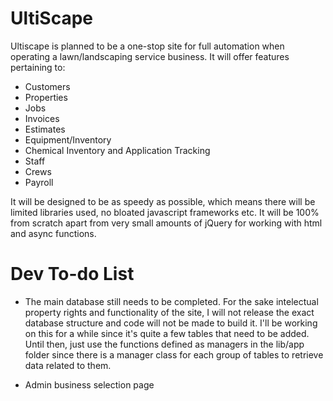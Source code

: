 # UltiScape

Ultiscape is planned to be a one-stop site for full automation when operating a lawn/landscaping service business. It will offer features pertaining to:

- Customers
- Properties
- Jobs
- Invoices
- Estimates
- Equipment/Inventory
- Chemical Inventory and Application Tracking
- Staff
- Crews
- Payroll

It will be designed to be as speedy as possible, which means there will be limited libraries used, no bloated javascript frameworks etc. It will be 100% from scratch apart from very small amounts of jQuery for working with html and async functions.

# Dev To-do List

- The main database still needs to be completed. For the sake intelectual property rights and functionality of the site, I will not release the exact database structure and code will not be made to build it. I'll be working on this for a while since it's quite a few tables that need to be added. Until then, just use the functions defined as managers in the lib/app folder since there is a manager class for each group of tables to retrieve data related to them.

- Admin business selection page
